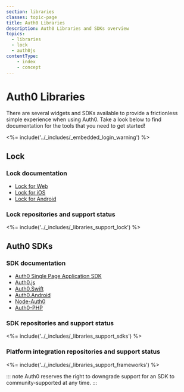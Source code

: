 ```yaml
---
section: libraries
classes: topic-page
title: Auth0 Libraries
description: Auth0 Libraries and SDKs overview
topics:
  - libraries
  - lock
  - auth0js
contentType:
    - index
    - concept
---
```


<div class="topic-page-header">
<div data-name="example" class="topic-page-badge"></div>
<h1>Auth0 Libraries</h1>
<p>
  There are several widgets and SDKs available to provide a frictionless simple experience when using Auth0. Take a look below to find documentation for the tools that you need to get started!
</p>
</div>

<%= include('../_includes/_embedded_login_warning') %>

## Lock

### Lock documentation

<ul class="topic-links">
  <li>
    <i class="icon icon-budicon-715"></i><a href="https://auth0.com/docs/libraries/lock"> Lock for Web</a>
  </li>
  <li>
    <i class="icon icon-budicon-715"></i><a href="https://auth0.com/docs/libraries/lock-ios"> Lock for iOS</a>
  </li>
  <li>
    <i class="icon icon-budicon-715"></i><a href="https://auth0.com/docs/libraries/lock-android"> Lock for Android</a>
  </li>
</ul>

### Lock repositories and support status

<%= include('../_includes/_libraries_support_lock') %>

## Auth0 SDKs

### SDK documentation

<ul class="topic-links">
  <li>
    <i class="icon icon-budicon-715"></i><a href="/docs/libraries/auth0-spa-js"> Auth0 Single Page Application SDK</a>
  </li>
  <li>
    <i class="icon icon-budicon-715"></i><a href="https://auth0.com/docs/libraries/auth0js"> Auth0.js</a>
  </li>
  <li>
    <i class="icon icon-budicon-715"></i><a href="https://auth0.com/docs/libraries/auth0-swift"> Auth0.Swift</a>
  </li>
  <li>
    <i class="icon icon-budicon-715"></i><a href="https://auth0.com/docs/libraries/auth0-android"> Auth0.Android</a>
  </li>
  <li>
    <i class="icon icon-budicon-715"></i><a href="https://auth0.github.io/node-auth0/"> Node-Auth0</a>
  </li>
  <li>
    <i class="icon icon-budicon-715"></i><a href="https://auth0.com/docs/libraries/auth0-php"> Auth0-PHP</a>
  </li>
</ul>

### SDK repositories and support status

<%= include('../_includes/_libraries_support_sdks') %>

### Platform integration repositories and support status

<%= include('../_includes/_libraries_support_frameworks') %>

::: note
Auth0 reserves the right to downgrade support for an SDK to community-supported at any time.
:::
